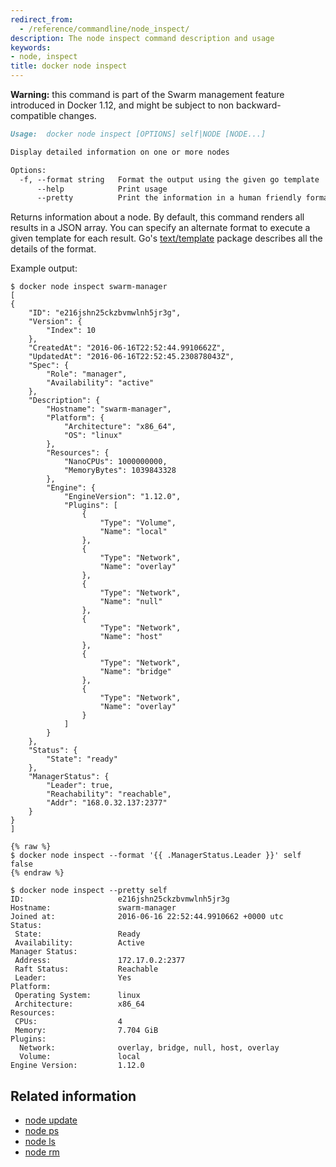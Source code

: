 ```yaml
---
redirect_from:
  - /reference/commandline/node_inspect/
description: The node inspect command description and usage
keywords:
- node, inspect
title: docker node inspect
---
```


**Warning:** this command is part of the Swarm management feature introduced in Docker 1.12, and might be subject to non backward-compatible changes.

```markdown
Usage:  docker node inspect [OPTIONS] self|NODE [NODE...]

Display detailed information on one or more nodes

Options:
  -f, --format string   Format the output using the given go template
      --help            Print usage
      --pretty          Print the information in a human friendly format.
```

Returns information about a node. By default, this command renders all results
in a JSON array. You can specify an alternate format to execute a
given template for each result. Go's
[text/template](http://golang.org/pkg/text/template/) package describes all the
details of the format.

Example output:

    $ docker node inspect swarm-manager
    [
    {
        "ID": "e216jshn25ckzbvmwlnh5jr3g",
        "Version": {
            "Index": 10
        },
        "CreatedAt": "2016-06-16T22:52:44.9910662Z",
        "UpdatedAt": "2016-06-16T22:52:45.230878043Z",
        "Spec": {
            "Role": "manager",
            "Availability": "active"
        },
        "Description": {
            "Hostname": "swarm-manager",
            "Platform": {
                "Architecture": "x86_64",
                "OS": "linux"
            },
            "Resources": {
                "NanoCPUs": 1000000000,
                "MemoryBytes": 1039843328
            },
            "Engine": {
                "EngineVersion": "1.12.0",
                "Plugins": [
                    {
                        "Type": "Volume",
                        "Name": "local"
                    },
                    {
                        "Type": "Network",
                        "Name": "overlay"
                    },
                    {
                        "Type": "Network",
                        "Name": "null"
                    },
                    {
                        "Type": "Network",
                        "Name": "host"
                    },
                    {
                        "Type": "Network",
                        "Name": "bridge"
                    },
                    {
                        "Type": "Network",
                        "Name": "overlay"
                    }
                ]
            }
        },
        "Status": {
            "State": "ready"
        },
        "ManagerStatus": {
            "Leader": true,
            "Reachability": "reachable",
            "Addr": "168.0.32.137:2377"
        }
    }
    ]

    {% raw %}
    $ docker node inspect --format '{{ .ManagerStatus.Leader }}' self
    false
    {% endraw %}

    $ docker node inspect --pretty self
    ID:                     e216jshn25ckzbvmwlnh5jr3g
    Hostname:               swarm-manager
    Joined at:              2016-06-16 22:52:44.9910662 +0000 utc
    Status:
     State:                 Ready
     Availability:          Active
    Manager Status:
     Address:               172.17.0.2:2377
     Raft Status:           Reachable
     Leader:                Yes
    Platform:
     Operating System:      linux
     Architecture:          x86_64
    Resources:
     CPUs:                  4
     Memory:                7.704 GiB
    Plugins:
      Network:              overlay, bridge, null, host, overlay
      Volume:               local
    Engine Version:         1.12.0

## Related information

* [node update](node_update.md)
* [node ps](node_ps.md)
* [node ls](node_ls.md)
* [node rm](node_rm.md)
